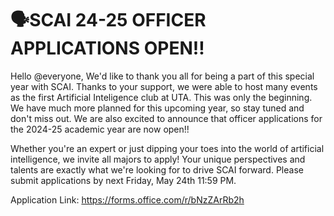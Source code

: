 # **🗣️SCAI 24-25 OFFICER APPLICATIONS OPEN‼️**


Hello @everyone, We'd like to thank you all for being a part of this special year with SCAI. Thanks to your support, we were able to host many events as the first Artificial Inteligence club at UTA. This was only the beginning. We have much more planned for this upcoming year, so stay tuned and don't miss out. We are also excited to announce that officer applications for the 2024-25 academic year are now open!! 

Whether you're an expert or just dipping your toes into the world of artificial intelligence, we invite all majors to apply! Your unique perspectives and talents are exactly what we're looking for to drive SCAI forward. Please submit applications by next Friday, May 24th 11:59 PM.

Application Link: https://forms.office.com/r/bNzZArRb2h
